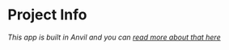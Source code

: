 # Project Info

<i>This app is built in Anvil and you can [read more about that here](https://github.com/agsheves/daily-news-summary/blob/7c86dd87065583d8e745a694384cf023bd651075/README.md)<i>




